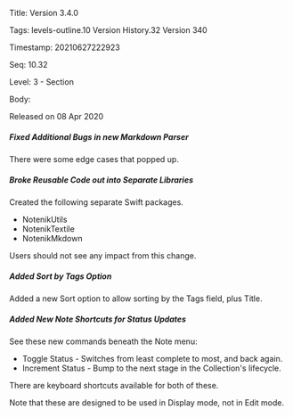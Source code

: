 Title:  Version 3.4.0

Tags:   levels-outline.10 Version History.32 Version 340

Timestamp: 20210627222923

Seq:    10.32

Level:  3 - Section

Body: 

Released on 08 Apr 2020
 
##### Fixed Additional Bugs in new Markdown Parser

There were some edge cases that popped up. 

 
##### Broke Reusable Code out into Separate Libraries

Created the following separate Swift packages. 

* NotenikUtils
* NotenikTextile
* NotenikMkdown

Users should not see any impact from this change.
 
##### Added Sort by Tags Option

Added a new Sort option to allow sorting by the Tags field, plus Title. 

 
##### Added New Note Shortcuts for Status Updates

See these new commands beneath the Note menu:

* Toggle Status - Switches from least complete to most, and back again. 
* Increment Status - Bump to the next stage in the Collection's lifecycle. 

There are keyboard shortcuts available for both of these. 

Note that these are designed to be used in Display mode, not in Edit mode.
